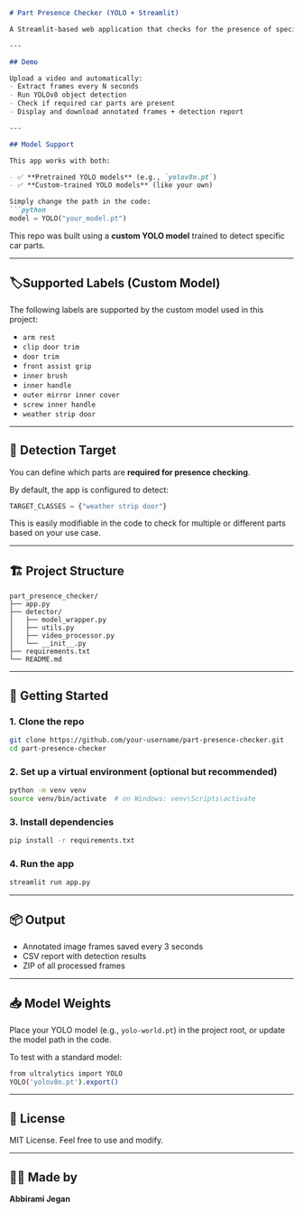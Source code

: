 ````markdown
# Part Presence Checker (YOLO + Streamlit)

A Streamlit-based web application that checks for the presence of specific car parts in uploaded video files using YOLO object detection.

---

## Demo

Upload a video and automatically:
- Extract frames every N seconds
- Run YOLOv8 object detection
- Check if required car parts are present
- Display and download annotated frames + detection report

---

## Model Support

This app works with both:

- ✅ **Pretrained YOLO models** (e.g., `yolov8n.pt`)
- ✅ **Custom-trained YOLO models** (like your own)

Simply change the path in the code:
```python
model = YOLO("your_model.pt")
````

This repo was built using a **custom YOLO model** trained to detect specific car parts.

---

## 🏷Supported Labels (Custom Model)

The following labels are supported by the custom model used in this project:

* `arm rest`
* `clip door trim`
* `door trim`
* `front assist grip`
* `inner brush`
* `inner handle`
* `outer mirror inner cover`
* `screw inner handle`
* `weather strip door`

---

## 🎯 Detection Target

You can define which parts are **required for presence checking**.

By default, the app is configured to detect:

```python
TARGET_CLASSES = {"weather strip door"}
```

This is easily modifiable in the code to check for multiple or different parts based on your use case.

---

## 🏗️ Project Structure

```
part_presence_checker/
├── app.py
├── detector/
│   ├── model_wrapper.py
│   ├── utils.py
│   ├── video_processor.py
│   └── __init__.py
├── requirements.txt
└── README.md
```

---

## 🚀 Getting Started

### 1. Clone the repo

```bash
git clone https://github.com/your-username/part-presence-checker.git
cd part-presence-checker
```

### 2. Set up a virtual environment (optional but recommended)

```bash
python -m venv venv
source venv/bin/activate  # on Windows: venv\Scripts\activate
```

### 3. Install dependencies

```bash
pip install -r requirements.txt
```

### 4. Run the app

```bash
streamlit run app.py
```

---

## 📦 Output

* Annotated image frames saved every 3 seconds
* CSV report with detection results
* ZIP of all processed frames

---

## 📥 Model Weights

Place your YOLO model (e.g., `yolo-world.pt`) in the project root, or update the model path in the code.

To test with a standard model:

```bash
from ultralytics import YOLO
YOLO('yolov8n.pt').export()
```

---

## 📄 License

MIT License. Feel free to use and modify.

---

## 👩‍💻 Made by

**Abbirami Jegan**

```

